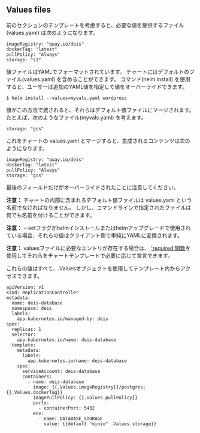 ## Values files

前のセクションのテンプレートを考慮すると、必要な値を提供するファイル(values.yaml) は次のようになります。

```
imageRegistry: "quay.io/deis"
dockerTag: "latest"
pullPolicy: "Always"
storage: "s3"
```

値ファイルはYAMLでフォーマットされています。
チャートにはデフォルトのファイル(values.yaml) を含めることができます。
コマンド(helm install) を使用すると、ユーザーは追加のYAML値を指定して値をオーバーライドできます。

```
$ helm install --values=myvals.yaml wordpress
```

値がこの方法で渡されると、それらはデフォルト値ファイルにマージされます。
たとえば、次のようなファイル(myvals.yaml) を考えます。

```
storage: "gcs"
```

これをチャートの values.yaml とマージすると、生成されるコンテンツは次のようになります。

```
imageRegistry: "quay.io/deis"
dockerTag: "latest"
pullPolicy: "Always"
storage: "gcs"
```

最後のフィールドだけがオーバーライドされたことに注意してください。

**注意：** チャートの内部に含まれるデフォルト値ファイルは values.yaml という名前でなければなりません。
しかし、コマンドラインで指定されたファイルは何でも名前を付けることができます。

**注意：** --setフラグがhelmインストールまたはhelmアップグレードで使用されている場合、それらの値はクライアント側で単純にYAMLに変換されます。

**注意：** valuesファイルに必要なエントリが存在する場合は、 ['required'関数](https://github.com/helm/helm/blob/master/docs/charts_tips_and_tricks.md)を使用してそれらをチャートテンプレートで必要に応じて宣言できます。

これらの値はすべて、.Valuesオブジェクトを使用してテンプレート内からアクセスできます。

```
apiVersion: v1
kind: ReplicationController
metadata:
  name: deis-database
  namespace: deis
  labels:
    app.kubernetes.io/managed-by: deis
spec:
  replicas: 1
  selector:
    app.kubernetes.io/name: deis-database
  template:
    metadata:
      labels:
        app.kubernetes.io/name: deis-database
    spec:
      serviceAccount: deis-database
      containers:
        - name: deis-database
          image: {{.Values.imageRegistry}}/postgres:{{.Values.dockerTag}}
          imagePullPolicy: {{.Values.pullPolicy}}
          ports:
            - containerPort: 5432
          env:
            - name: DATABASE_STORAGE
              value: {{default "minio" .Values.storage}}
```
